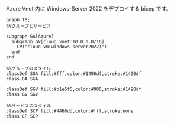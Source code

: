 Azure Vnet 内に Windows-Server 2022 をデプロイする bicep です。

```mermaid
graph TB;
%%グループとサービス

subgraph GA[Azure]
  subgraph GV[cloud_vnet:10.0.0.0/16]
    CP("cloud-vm(windows-server2022)")
  end
end

%%グループのスタイル 
classDef SGA fill:#fff,color:#1490df,stroke:#1490df
class GA SGA

classDef SGV fill:#c1e5f5,color:#000,stroke:#1490df
class GV SGV
 
%%サービスのスタイル
classDef SCP fill:#4466dd,color:#fff,stroke:none
class CP SCP

```
